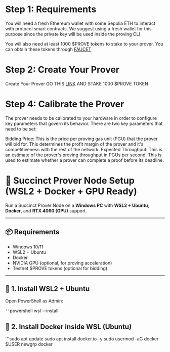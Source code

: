 # Step 1: Requirements
You will need a fresh Ethereum wallet with some Sepolia ETH to interact with protocol smart contracts. We suggest using a fresh wallet for this purpose since the private key will be used inside the proving CLI


You will also need at least 1000 $PROVE tokens to stake to your prover. You can obtain these tokens through [FAUCET](https://docs.google.com/forms/d/e/1FAIpQLSfgTpBL_wMWyyoxT6LxuMhiu-bex0cBg9kRTmxoKw3XOluOCA/viewform)

# Step 2: Create Your Prover

Create Your Prover GO THIS [LINK](https://staking.sepolia.succinct.xyz/prover) AND STAKE 1000 $PROVE TOKEN

# Step 4: Calibrate the Prover
The prover needs to be calibrated to your hardware in order to configure key parameters that govern its behavior. There are two key parameters that need to be set:

Bidding Price: This is the price per proving gas unit (PGU) that the prover will bid for. This determines the profit margin of the prover and it's competitiveness with the rest of the network.
Expected Throughput: This is an estimate of the prover's proving throughput in PGUs per second. This is used to estimate whether a prover can complete a proof before its deadline.


# 🧠 Succinct Prover Node Setup (WSL2 + Docker + GPU Ready)

Run a Succinct Prover Node on a **Windows PC** with **WSL2 + Ubuntu**, **Docker**, and **RTX 4060 (GPU)** support.

---

## 📦 Requirements

- Windows 10/11
- WSL2 + Ubuntu
- Docker
- NVIDIA GPU (optional, for proving acceleration)
- Testnet $PROVE tokens (optional for bidding)

---

## 🚀 1. Install WSL2 + Ubuntu

Open PowerShell as Admin:

`''`powershell
wsl --install



## 🐳 2. Install Docker inside WSL (Ubuntu)

`''sudo apt update
sudo apt install docker.io -y
sudo usermod -aG docker $USER
newgrp docker



